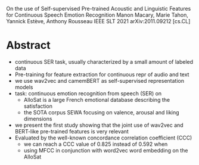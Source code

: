 On the use of Self-supervised Pre-trained Acoustic and Linguistic Features
  for Continuous Speech Emotion Recognition
Manon Macary, Marie Tahon, Yannick Estève, Anthony Rousseau
IEEE SLT 2021 arXiv:2011.09212 [cs.CL]

# Abstract

* continuous SER task, usually characterized by a small amount of labeled data
* Pre-training for feature extraction for continuous repr of audio and text
* we use wav2vec and camemBERT as self-supervised representation models
* task: continuous emotion recognition from speech (SER) on
  * AlloSat is a large French emotional database describing the satisfaction
  * the SOTA corpus SEWA focusing on valence, arousal and liking dimensions
* we present the first study showing that the
  joint use of wav2vec and BERT-like pre-trained features is very relevant
* Evaluated by the well-known concordance correlation coefficient (CCC)
  * we can reach a CCC value of 0.825 instead of 0.592 when
  * using MFCC in conjunction with word2vec word embedding on the AlloSat
